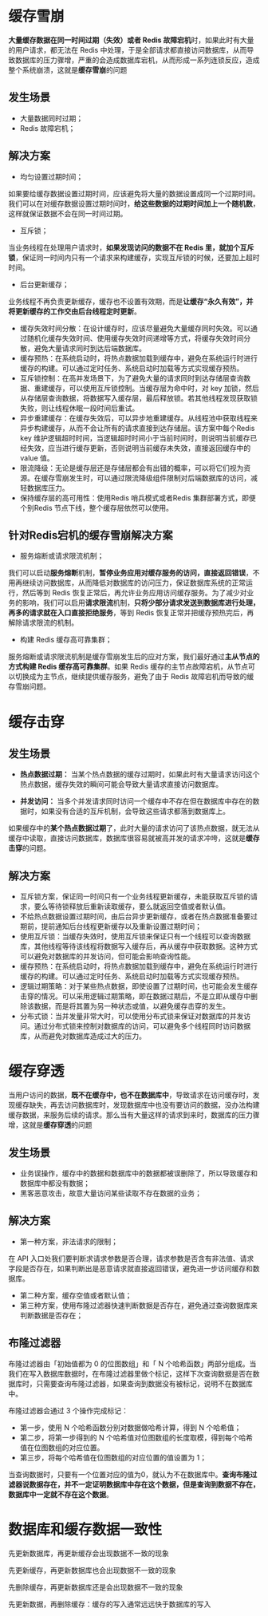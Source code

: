 # 缓存雪崩

**大量缓存数据在同一时间过期（失效）或者 Redis 故障宕机**时，如果此时有大量的用户请求，都无法在 Redis 中处理，于是全部请求都直接访问数据库，从而导致数据库的压力骤增，严重的会造成数据库宕机，从而形成一系列连锁反应，造成整个系统崩溃，这就是**缓存雪崩**的问题

## 发生场景

- 大量数据同时过期；
- Redis 故障宕机；

## 解决方案

- 均匀设置过期时间；

如果要给缓存数据设置过期时间，应该避免将大量的数据设置成同一个过期时间。我们可以在对缓存数据设置过期时间时，**给这些数据的过期时间加上一个随机数**，这样就保证数据不会在同一时间过期。

- 互斥锁；

当业务线程在处理用户请求时，**如果发现访问的数据不在 Redis 里，就加个互斥锁**，保证同一时间内只有一个请求来构建缓存，实现互斥锁的时候，还要加上超时时间。 

- 后台更新缓存；

业务线程不再负责更新缓存，缓存也不设置有效期，而是**让缓存“永久有效”，并将更新缓存的工作交由后台线程定时更新**。

* 缓存失效时间分散：在设计缓存时，应该尽量避免大量缓存同时失效。可以通过随机化缓存失效时间、使用缓存失效时间递增等方式，将缓存失效时间分散，避免大量请求同时到达后端数据库。
* 缓存预热：在系统启动时，将热点数据加载到缓存中，避免在系统运行时进行缓存的构建。可以通过定时任务、系统启动时加载等方式实现缓存预热。
* 互斥锁控制：在高并发场景下，为了避免大量的请求同时到达存储层查询数据、重建缓存，可以使用互斥锁控制。当缓存层为命中时，对 key 加锁，然后从存储层查询数据，将数据写入缓存层，最后释放锁。若其他线程发现获取锁失败，则让线程休眠一段时间后重试。
* 异步重建缓存：在缓存失效后，可以异步地重建缓存。从线程池中获取线程来异步构建缓存，从而不会让所有的请求直接到达存储层。该方案中每个Redis key 维护逻辑超时时间，当逻辑超时时间小于当前时间时，则说明当前缓存已经失效，应当进行缓存更新，否则说明当前缓存未失效，直接返回缓存中的 value 值。
* 限流降级：无论是缓存层还是存储层都会有出错的概率，可以将它们视为资源。在缓存雪崩发生时，可以通过限流降级组件限制对后端数据库的访问，减轻数据库压力。
* 保持缓存层的高可用性：使用Redis 哨兵模式或者Redis 集群部署方式，即便个别Redis 节点下线，整个缓存层依然可以使用。

## 针对Redis宕机的缓存雪崩解决方案

- 服务熔断或请求限流机制；

我们可以启动**服务熔断**机制，**暂停业务应用对缓存服务的访问，直接返回错误**，不用再继续访问数据库，从而降低对数据库的访问压力，保证数据库系统的正常运行，然后等到 Redis 恢复正常后，再允许业务应用访问缓存服务。为了减少对业务的影响，我们可以启用**请求限流**机制，**只将少部分请求发送到数据库进行处理，再多的请求就在入口直接拒绝服务**，等到 Redis 恢复正常并把缓存预热完后，再解除请求限流的机制。

- 构建 Redis 缓存高可靠集群；

服务熔断或请求限流机制是缓存雪崩发生后的应对方案，我们最好通过**主从节点的方式构建 Redis 缓存高可靠集群**。如果 Redis 缓存的主节点故障宕机，从节点可以切换成为主节点，继续提供缓存服务，避免了由于 Redis 故障宕机而导致的缓存雪崩问题。

# 缓存击穿

## 发生场景

- **热点数据过期：** 当某个热点数据的缓存过期时，如果此时有大量请求访问这个热点数据，缓存失效的瞬间可能会导致大量请求直接访问数据库。

- **并发访问：** 当多个并发请求同时访问一个缓存中不存在但在数据库中存在的数据时，如果没有合适的互斥机制，会导致这些请求都落到数据库上。

如果缓存中的**某个热点数据过期**了，此时大量的请求访问了该热点数据，就无法从缓存中读取，直接访问数据库，数据库很容易就被高并发的请求冲垮，这就是**缓存击穿**的问题。

## 解决方案

- 互斥锁方案，保证同一时间只有一个业务线程更新缓存，未能获取互斥锁的请求，要么等待锁释放后重新读取缓存，要么就返回空值或者默认值。
- 不给热点数据设置过期时间，由后台异步更新缓存，或者在热点数据准备要过期前，提前通知后台线程更新缓存以及重新设置过期时间；
- 使用互斥锁：当缓存失效时，使用互斥锁来保证只有一个线程可以查询数据库，其他线程等待该线程将数据写入缓存后，再从缓存中获取数据。这种方式可以避免对数据库的并发访问，但可能会影响查询性能。
- 缓存预热：在系统启动时，将热点数据加载到缓存中，避免在系统运行时进行缓存的构建。可以通过定时任务、系统启动时加载等方式实现缓存预热。
- 逻辑过期策略：对于某些热点数据，即使设置了过期时间，也可能会发生缓存击穿的情况。可以采用逻辑过期策略，即在数据过期后，不是立即从缓存中删除该数据，而是将其置为另一种状态或值，以避免缓存击穿的发生。
- 分布式锁：当并发量非常大时，可以使用分布式锁来保证对数据库的并发访问。通过分布式锁来控制对数据库的访问，可以避免多个线程同时访问数据库，从而避免对数据库造成过大的压力。

# 缓存穿透

当用户访问的数据，**既不在缓存中，也不在数据库中**，导致请求在访问缓存时，发现缓存缺失，再去访问数据库时，发现数据库中也没有要访问的数据，没办法构建缓存数据，来服务后续的请求。那么当有大量这样的请求到来时，数据库的压力骤增，这就是**缓存穿透**的问题

## 发生场景

- 业务误操作，缓存中的数据和数据库中的数据都被误删除了，所以导致缓存和数据库中都没有数据；
- 黑客恶意攻击，故意大量访问某些读取不存在数据的业务；

## 解决方案

- 第一种方案，非法请求的限制；

在 API 入口处我们要判断求请求参数是否合理，请求参数是否含有非法值、请求字段是否存在，如果判断出是恶意请求就直接返回错误，避免进一步访问缓存和数据库。

- 第二种方案，缓存空值或者默认值；
- 第三种方案，使用布隆过滤器快速判断数据是否存在，避免通过查询数据库来判断数据是否存在；

## 布隆过滤器

布隆过滤器由「初始值都为 0 的位图数组」和「 N 个哈希函数」两部分组成。当我们在写入数据库数据时，在布隆过滤器里做个标记，这样下次查询数据是否在数据库时，只需要查询布隆过滤器，如果查询到数据没有被标记，说明不在数据库中。

布隆过滤器会通过 3 个操作完成标记：

- 第一步，使用 N 个哈希函数分别对数据做哈希计算，得到 N 个哈希值；
- 第二步，将第一步得到的 N 个哈希值对位图数组的长度取模，得到每个哈希值在位图数组的对应位置。
- 第三步，将每个哈希值在位图数组的对应位置的值设置为 1；

当查询数据时，只要有一个位置对应的值为0，就认为不在数据库中。**查询布隆过滤器说数据存在，并不一定证明数据库中存在这个数据，但是查询到数据不存在，数据库中一定就不存在这个数据**。

# 数据库和缓存数据一致性

先更新数据库，再更新缓存会出现数据不一致的现象

先更新缓存，再更新数据库也会出现数据不一致的现象

先删除缓存，再更新数据库还是会出现数据不一致的现象

先更新数据，再删除缓存：缓存的写入通常远远快于数据库的写入










